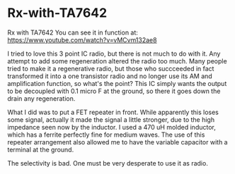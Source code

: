 # Rx-with-TA7642
Rx with TA7642
You can see it in function at: https://www.youtube.com/watch?v=vMCvm132ae8

I tried to love this 3 point IC radio, but there is not much to do with it. Any attempt to add some regeneration altered the radio too much. Many people tried to make it a regenerative radio, but those who succceeded in fact transformed it into a one transistor radio and no longer use its AM and amplification function, so what's the point? This IC simply wants the output to be decoupled with 0.1 micro F at the ground, so there it goes down the drain any regeneration.

What I did was to put a FET repeater in front. While apparently this loses some signal, actually it made the signal a little stronger, due to the high impedance seen now by the inductor. I used a 470 uH molded inductor, which has a ferrite perfectly fine for medium waves. The use of this repeater arrangement also allowed me to have the variable capacitor with a terminal at the ground.

The selectivity is bad. One must be very desperate to use it as radio.
